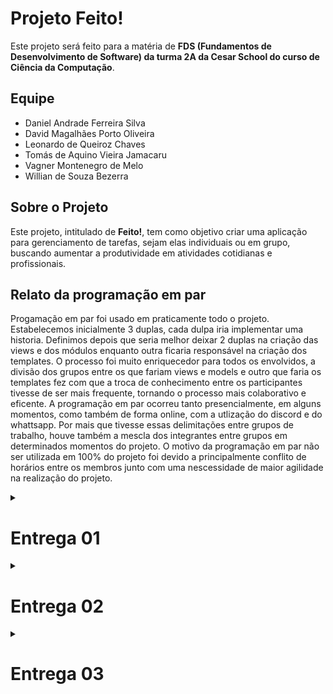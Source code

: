 # Projeto Feito! 

Este projeto será feito para a matéria de **FDS (Fundamentos de Desenvolvimento de Software) da turma 2A da Cesar School do curso de Ciência da Computação**.

## Equipe
- Daniel Andrade Ferreira Silva
- David Magalhães Porto Oliveira
- Leonardo de Queiroz Chaves
- Tomás de Aquino Vieira Jamacaru
- Vagner Montenegro de Melo
- Willian de Souza Bezerra

## Sobre o Projeto
Este projeto, intitulado de **Feito!**, tem como objetivo criar uma aplicação para gerenciamento de tarefas, sejam elas individuais ou em grupo, buscando aumentar a produtividade em atividades cotidianas e profissionais.

## Relato da programação em par

Progamação em par foi usado em praticamente todo o projeto. Estabelecemos inicialmente 3 duplas, cada dulpa iria implementar uma historia. Definimos depois que seria melhor deixar 2 duplas na criação das views e dos módulos enquanto outra ficaria responsável na criação dos templates. O processo foi muito enriquecedor para todos os envolvidos, a divisão dos grupos entre os que fariam views e models e outro que faria os templates fez com que a troca de conhecimento entre os participantes tivesse de ser mais frequente, tornando o processo mais colaborativo e eficente. A programação em par ocorreu tanto presencialmente, em alguns momentos, como também de forma online, com a utlização do discord e do whattsapp. Por mais que tivesse essas delimitações entre grupos de trabalho, houve também a mescla dos integrantes entre grupos em determinados momentos do projeto.
O motivo da programação em par não ser utilizada em 100% do projeto foi devido a principalmente conflito de horários entre os membros junto com uma nescessidade de maior agilidade na realização do projeto.


<details><summary><h1><b>Entrega 01</b></h1></summary>

## historias no docs
https://docs.google.com/document/d/1VuMGLYWZ6n-Ukg5oMf2sK77N9eiq_S7NzGKHBzIdv9g/edit?tab=t.0

## screencast no youtube
https://www.youtube.com/watch?v=vz-zFIEjX3Q



## Link do jira
https://trabalhofds.atlassian.net/
## quadro do Jira
![image](https://github.com/user-attachments/assets/d00addd3-9d16-40f7-9883-8b8c227da14f)
![image](https://github.com/user-attachments/assets/b2e7105b-4646-4e8f-b43e-1962397642f5)




 
## Link do Figma
https://www.figma.com/design/2qqjd2by9hBYF834AlShsX/Projeto-2?t=oZ8SWjYzrl9XIubM-0

## Sketches das historias no Figma <br>

![image](https://github.com/user-attachments/assets/fd5288e4-3fad-49e1-bb60-e28d83c89718)

![image](https://github.com/user-attachments/assets/108800ba-36df-47ad-900d-f6cdea67bf46)

![image](https://github.com/user-attachments/assets/fd683720-9019-405e-8bf1-76117c70641e)

![image](https://github.com/user-attachments/assets/55cc920c-a70d-45fa-adb3-a252567844c0)

história 4: Como usuários membros de um grupo quero acompanhar o andamento do projeto com um histórico de entregas
![image](https://github.com/user-attachments/assets/8ababb7f-42aa-4d6c-82a6-05504244f9e6)
</details>

<details><summary><h1><b>Entrega 02</b></h1></summary>

## Acesso ao site

entre no site, faca o cadastro com um email que ainda não foi utilizado, faça o login e utilize o site.
https://feito1-hze3efe6bxagcehp.brazilsouth-01.azurewebsites.net


## Screencast do uso do site
[Screencast Entrega 2](https://youtu.be/xBdM84UWv6I?si=fG1iTN-NJXAVg2o_)
## Link do Jira
https://trabalhofds.atlassian.net/ 

## Sprint no jira

<img src="https://github.com/user-attachments/assets/c68cc56f-e903-423c-9629-8a2045030fed" style="max-width: 100%; height: auto;">

## backlog do Jira 

<img src="https://github.com/user-attachments/assets/130f866a-aa92-42c2-8ac0-4dd58c32e0f1" style="max-width: 100%; height: auto;">

## Issue/bug tracker

![image](https://github.com/user-attachments/assets/b9121921-9645-4002-9240-7480f68b2102)

</details>



<details><summary><h1><b>Entrega 03</b></h1></summary>
 
## História 01: Como usuário, eu quero poder criar subtarefas para uma tarefa:

 Cenário 01: Criar subtarefa com sucesso:
 <br>
 <br>
 ![image](https://github.com/user-attachments/assets/fbb0c201-1cc0-43c9-a36d-3b346d25424a)
 <br>
 Cenário 02: Criar subtarefa sem nome:
 ![image](https://github.com/user-attachments/assets/3b5fe05d-f9cd-4f31-b847-76fae067c1b5)
 <br>
 Cenário 03: Criar subtarefa com nome igual:
 ![image](https://github.com/user-attachments/assets/f10e9525-3d93-43ce-9f1c-a07eed0ba33e)
 <br>
 <br>
## História 02: Como usuário eu quero poder gerenciar subtarefas:
<br>
<br>
Cenário 01: Visualização de subtarefas com sucesso:
![image](https://github.com/user-attachments/assets/d8343575-257f-4639-9700-cb9075b7ef82)
<br>
Cenário 02: Editar subtarefas com sucesso:
![image](https://github.com/user-attachments/assets/c722934e-2170-45bf-9ce0-fc0c0b3a38be)
<br>
Cenário 03: Editar subtarefas inserindo nome repetido:
![image](https://github.com/user-attachments/assets/5af6acde-321f-4704-90f5-3c7a7a0e0904)
<br>
Cenário 04: Editar subtarefas sem inserir o nome:
![image](https://github.com/user-attachments/assets/1df4abe1-e8d9-4104-a865-e001d78c8fb1)
<br>
Cenário 05: Deletar subtarefas com sucesso:
![image](https://github.com/user-attachments/assets/43462f76-749f-4584-b213-85bd48b0a56a)
<br>
<br>

## História 03: Como usuário, eu quero poder criar grupos:

<br>
<br>
Cenário 01: Criação de grupos com sucesso:
![image](https://github.com/user-attachments/assets/6107b30c-750f-4ea7-b2c2-6a8ef1bce3e3)
<br>
Cenário 02: Criar grupo sem nome:
![image](https://github.com/user-attachments/assets/7dc32ffd-2a21-41aa-989b-ed766a5288b0)
<br>
Cenário 03: Criar um grupo que já existe:
![image](https://github.com/user-attachments/assets/71cad202-442f-4694-9d0b-7416ae759a60)
<br>
Cenário 04: Criar grupo sem senha:
![image](https://github.com/user-attachments/assets/e78868b9-5c12-4215-8c13-666ea621fcf4)
<br>
</details>
